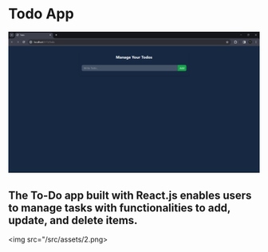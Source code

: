 # Todo App
<img src="/src/assets/1.png" alt="todo">

<h2>The To-Do app built with React.js enables users to manage tasks with functionalities to add, update, and delete items.</h2> 

<img src="/src/assets/2.png>